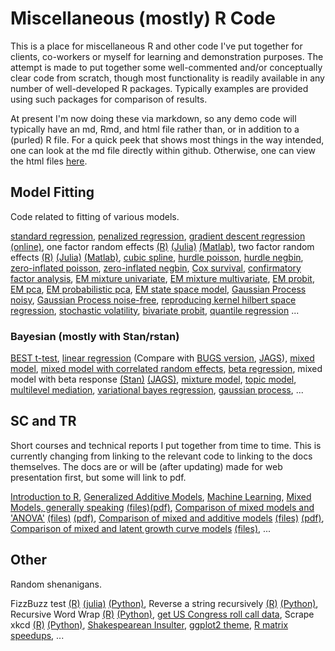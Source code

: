 Miscellaneous (mostly) R Code
====================

This is a place for miscellaneous R and other code I've put together for clients, co-workers or myself for learning and demonstration purposes. The attempt is made to put together some well-commented and/or conceptually clear code from scratch, though most functionality is readily available in any number of well-developed R packages.  Typically examples are provided using such packages for comparison of results.

At present I'm now doing these via markdown, so any demo code will typically have an md, Rmd, and html file rather than, or in addition to a (purled) R file.  For a quick peek that shows most things in the way intended, one can look at the md file directly within github. Otherwise, one can view the html files [here](https://htmlpreview.github.io/).


Model Fitting
-------------
Code related to fitting of various models. 

[standard regression](https://github.com/m-clark/Miscellaneous-R-Code/blob/master/ModelFitting/standardlm.R), 
[penalized regression](https://github.com/m-clark/Miscellaneous-R-Code/blob/master/ModelFitting/penalizedML.R), 
[gradient descent regression](https://github.com/m-clark/Miscellaneous-R-Code/blob/master/ModelFitting/lm_gradientdescent.R) [(online)](https://github.com/m-clark/Miscellaneous-R-Code/blob/master/ModelFitting/stochastic_gradientdescent.R), 
one factor random effects [(R)](https://github.com/m-clark/Miscellaneous-R-Code/blob/master/ModelFitting/onefactorRE.R) 
[(Julia)](https://github.com/m-clark/Miscellaneous-R-Code/blob/master/ModelFitting/onefactorRE.jl) 
[(Matlab)](https://github.com/m-clark/Miscellaneous-R-Code/blob/master/ModelFitting/onefactorRE.m), 
two factor random effects [(R)](https://github.com/m-clark/Miscellaneous-R-Code/blob/master/ModelFitting/twofactorRE.R) 
[(Julia)](https://github.com/m-clark/Miscellaneous-R-Code/blob/master/ModelFitting/twofactorRE.jl) 
[(Matlab)](https://github.com/m-clark/Miscellaneous-R-Code/blob/master/ModelFitting/twofactorRE.m), 
[cubic spline](https://github.com/m-clark/Miscellaneous-R-Code/blob/master/ModelFitting/cubicsplines.R), 
[hurdle poisson](https://github.com/m-clark/Miscellaneous-R-Code/blob/master/ModelFitting/hurdle.R), 
[hurdle negbin](https://github.com/m-clark/Miscellaneous-R-Code/blob/master/ModelFitting/hurdle.R), 
[zero-inflated poisson](https://github.com/m-clark/Miscellaneous-R-Code/blob/master/ModelFitting/poiszeroinfl.R), 
[zero-inflated negbin](https://github.com/m-clark/Miscellaneous-R-Code/blob/master/ModelFitting/NBzeroinfl.R), 
[Cox survival](https://github.com/m-clark/Miscellaneous-R-Code/blob/master/ModelFitting/survivalCox.R),
[confirmatory factor analysis](https://github.com/m-clark/Miscellaneous-R-Code/blob/master/ModelFitting/cfa_ml.R),
[EM mixture univariate](https://github.com/m-clark/Miscellaneous-R-Code/blob/master/ModelFitting/EM%20Examples/EM%20Mixture.R),
[EM mixture multivariate](https://github.com/m-clark/Miscellaneous-R-Code/blob/master/ModelFitting/EM%20Examples/EM%20Mixture%20MV.R),
[EM probit](https://github.com/m-clark/Miscellaneous-R-Code/blob/master/ModelFitting/EM%20Examples/EM%20algorithm%20for%20probit%20example.R),
[EM pca](https://github.com/m-clark/Miscellaneous-R-Code/blob/master/ModelFitting/EM%20Examples/EM%20for%20pca.R),
[EM probabilistic pca](https://github.com/m-clark/Miscellaneous-R-Code/blob/master/ModelFitting/EM%20Examples/EM%20algorithm%20for%20ppca.R),
[EM state space model](https://github.com/m-clark/Miscellaneous-R-Code/blob/master/ModelFitting/EM%20Examples/EM%20for%20state%20space%20unobserved%20components.R),
[Gaussian Process noisy](https://github.com/m-clark/Miscellaneous-R-Code/blob/master/ModelFitting/gp%20Examples/gaussianprocessNoisy.R),
[Gaussian Process noise-free](https://github.com/m-clark/Miscellaneous-R-Code/blob/master/ModelFitting/gp%20Examples/gaussianprocessNoiseFree.R), 
[reproducing kernel hilbert space regression](https://github.com/m-clark/Miscellaneous-R-Code/blob/master/ModelFitting/RKHSReg/RKHSReg.md), 
[stochastic volatility](https://github.com/m-clark/Miscellaneous-R-Code/blob/master/ModelFitting/stochasticVolatility.R),
[bivariate probit](https://github.com/m-clark/Miscellaneous-R-Code/blob/master/ModelFitting/bivariateProbit.R),
[quantile regression](http://htmlpreview.github.io/?https://github.com/m-clark/Miscellaneous-R-Code/blob/master/ModelFitting/quantileRegression.html)
...

### Bayesian (mostly with Stan/rstan)
[BEST t-test](https://github.com/m-clark/Miscellaneous-R-Code/blob/master/ModelFitting/Bayesian/rstant_testBEST.R),
[linear regression](https://github.com/m-clark/Miscellaneous-R-Code/blob/master/ModelFitting/Bayesian/rstan_linregwithprior.R)
(Compare with [BUGS version](https://github.com/m-clark/Miscellaneous-R-Code/blob/master/ModelFitting/Bayesian/bugs_linreg.R), [JAGS](https://github.com/m-clark/Miscellaneous-R-Code/blob/master/ModelFitting/Bayesian/jags_linreg.R)),
[mixed model](https://github.com/m-clark/Miscellaneous-R-Code/blob/master/ModelFitting/Bayesian/rstan_MixedModelSleepstudy.R), 
[mixed model with correlated random effects](https://github.com/m-clark/Miscellaneous-R-Code/blob/master/ModelFitting/Bayesian/rstan_MixedModelSleepstudy_withREcorrelation.R), 
[beta regression](https://github.com/m-clark/Miscellaneous-R-Code/blob/master/ModelFitting/Bayesian/rstanBetaRegression.R),
mixed model with beta response [(Stan)](https://github.com/m-clark/Miscellaneous-R-Code/blob/master/ModelFitting/Bayesian/rstan_MixedModelBetaRegression.R) [(JAGS)](https://github.com/m-clark/Miscellaneous-R-Code/blob/master/ModelFitting/Bayesian/jags_MixedModelBetaRegression.R),
[mixture model](https://github.com/m-clark/Miscellaneous-R-Code/blob/master/ModelFitting/Bayesian/rstan_MixtureModel.R),
[topic model](https://github.com/m-clark/Miscellaneous-R-Code/blob/master/ModelFitting/Bayesian/topicModelgibbs.R),
[multilevel mediation](https://github.com/m-clark/Miscellaneous-R-Code/blob/master/ModelFitting/Bayesian/rstan_multilevelMediation.R), 
[variational bayes regression](https://github.com/m-clark/Miscellaneous-R-Code/blob/master/ModelFitting/Bayesian/variationalBayesRegression.Rmd), 
[gaussian process](https://github.com/m-clark/Miscellaneous-R-Code/blob/master/ModelFitting//gp%20Examples/gaussianProcessStan.Rmd), ...

SC and TR
---------
Short courses and technical reports I put together from time to time. This is currently changing from linking to the relevant code to linking to the docs themselves.  The docs are or will be (after updating) made for web presentation first, but some will link to pdf.

[Introduction to R](https://github.com/m-clark/Miscellaneous-R-Code/blob/master/SC%20and%20TR/coursecode.r),
[Generalized Additive Models](https://github.com/m-clark/Miscellaneous-R-Code/blob/master/SC%20and%20TR/GAMS.R),
[Machine Learning](https://github.com/m-clark/Miscellaneous-R-Code/blob/master/SC%20and%20TR/MLcode.R),
[Mixed Models, generally speaking](http://htmlpreview.github.io/?https://github.com/m-clark/Miscellaneous-R-Code/blob/master/SC%20and%20TR/mixedModels/mixedModels.html) [(files)](https://github.com/m-clark/Miscellaneous-R-Code/tree/master/SC%20and%20TR/mixedModels)[(pdf)](https://github.com/m-clark/Miscellaneous-R-Code/blob/master/SC%20and%20TR/mixedModels/mixedModels.pdf),
[Comparison of mixed models and 'ANOVA'](http://htmlpreview.github.io/?https://github.com/m-clark/Miscellaneous-R-Code/blob/master/SC%20and%20TR/mixedModels/anovamixed.html) [(files)](https://github.com/m-clark/Miscellaneous-R-Code/tree/master/SC%20and%20TR/mixedModels)  [(pdf)](https://github.com/m-clark/Miscellaneous-R-Code/blob/master/SC%20and%20TR/mixedModels/anovamixed.pdf),
[Comparison of mixed and additive models](http://htmlpreview.github.io/?https://github.com/m-clark/Miscellaneous-R-Code/blob/master/SC%20and%20TR/mixedModelML/mixedModelML.html) [(files)](https://github.com/m-clark/Miscellaneous-R-Code/tree/master/SC%20and%20TR/mixedModels) [(pdf)](https://github.com/m-clark/Miscellaneous-R-Code/blob/master/SC%20and%20TR/mixedModelML/mixedModelML.pdf),
[Comparison of mixed and latent growth curve models](http://htmlpreview.github.io/?https://github.com/m-clark/Miscellaneous-R-Code/blob/master/SC%20and%20TR/mixedModels/growth_vs_mixed.html) [(files)](https://github.com/m-clark/Miscellaneous-R-Code/tree/master/SC%20and%20TR/mixedModels), 
...

Other
-----
Random shenanigans.

FizzBuzz test [(R)](https://github.com/m-clark/Miscellaneous-R-Code/blob/master/Other/fizzbuzz.R) [(julia)](https://github.com/m-clark/Miscellaneous-R-Code/blob/master/Other/fizzbuzz.jl) [(Python)](https://github.com/m-clark/Miscellaneous-R-Code/blob/master/Other/fizzbuzz.py),
Reverse a string recursively [(R)](https://github.com/m-clark/Miscellaneous-R-Code/blob/master/Other/Programming_Shenanigans/stringReverseRecursively.R) [(Python)](https://github.com/m-clark/Miscellaneous-R-Code/blob/master/Other/Programming_Shenanigans/stringReverseRecursively.py),
Recursive Word Wrap [(R)](https://github.com/m-clark/Miscellaneous-R-Code/blob/master/Other/Programming_Shenanigans/wordWrap.R) [(Python)](https://github.com/m-clark/Miscellaneous-R-Code/blob/master/Other/Programming_Shenanigans/wordWrap.py),
[get US Congress roll call data](https://github.com/m-clark/Miscellaneous-R-Code/blob/master/Other/getRollCall.R),
Scrape xkcd [(R)](https://github.com/m-clark/Miscellaneous-R-Code/blob/master/Other/xkcdscrape.R) [(Python)](https://github.com/m-clark/Miscellaneous-R-Code/blob/master/Other/xkcdscrape.py), 
[Shakespearean Insulter](https://github.com/m-clark/Miscellaneous-R-Code/blob/master/Other/shakespeareanInsulter.R), 
[ggplot2 theme](https://github.com/m-clark/Miscellaneous-R-Code/blob/master/Other/ggtheme.R),
[R matrix speedups](https://github.com/m-clark/Miscellaneous-R-Code/blob/master/Other/Programming_Shenanigans/matrixOperations.md), ...



